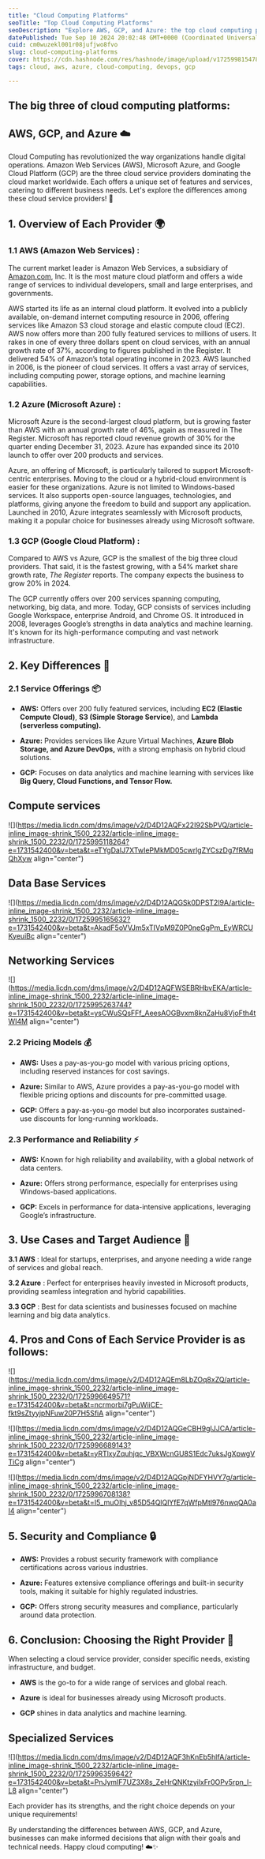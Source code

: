 ```yaml
---
title: "Cloud Computing Platforms"
seoTitle: "Top Cloud Computing Platforms"
seoDescription: "Explore AWS, GCP, and Azure: the top cloud computing platforms, their unique services, and key differences to find the perfect fit"
datePublished: Tue Sep 10 2024 20:02:48 GMT+0000 (Coordinated Universal Time)
cuid: cm0wuzekl001r08jufjwo8fvo
slug: cloud-computing-platforms
cover: https://cdn.hashnode.com/res/hashnode/image/upload/v1725998154787/f614dee7-0b9d-4ef1-98fb-df09cece5702.jpeg
tags: cloud, aws, azure, cloud-computing, devops, gcp

---
```


## The big three of cloud computing platforms:

## AWS, GCP, and Azure ☁️

Cloud Computing has revolutionized the way organizations handle digital operations. Amazon Web Services (AWS), Microsoft Azure, and Google Cloud Platform (GCP) are the three cloud service providers dominating the cloud market worldwide. Each offers a unique set of features and services, catering to different business needs. Let's explore the differences among these cloud service providers! 🚀

## 1\. Overview of Each Provider 🌍

### 1.1 AWS (Amazon Web Services) :

The current market leader is Amazon Web Services, a subsidiary of [Amazon.com](http://Amazon.com), Inc. It is the most mature cloud platform and offers a wide range of services to individual developers, small and large enterprises, and governments.

AWS started its life as an internal cloud platform. It evolved into a publicly available, on-demand internet computing resource in 2006, offering services like Amazon S3 cloud storage and elastic compute cloud (EC2). AWS now offers more than 200 fully featured services to millions of users. It rakes in one of every three dollars spent on cloud services, with an annual growth rate of 37%, according to figures published in the Register. It delivered 54% of Amazon’s total operating income in 2023. AWS launched in 2006, is the pioneer of cloud services. It offers a vast array of services, including computing power, storage options, and machine learning capabilities.

### 1.2 Azure (Microsoft Azure) :

Microsoft Azure is the second-largest cloud platform, but is growing faster than AWS with an annual growth rate of 46%, again as measured in The Register. Microsoft has reported cloud revenue growth of 30% for the quarter ending December 31, 2023. Azure has expanded since its 2010 launch to offer over 200 products and services.

Azure, an offering of Microsoft, is particularly tailored to support Microsoft-centric enterprises. Moving to the cloud or a hybrid-cloud environment is easier for these organizations. Azure is not limited to Windows-based services. It also supports open-source languages, technologies, and platforms, giving anyone the freedom to build and support any application. Launched in 2010, Azure integrates seamlessly with Microsoft products, making it a popular choice for businesses already using Microsoft software.

### 1.3 GCP (Google Cloud Platform) :

Compared to AWS vs Azure, GCP is the smallest of the big three cloud providers. That said, it is the fastest growing, with a 54% market share growth rate, *The Register* reports. The company expects the business to grow 20% in 2024.

The GCP currently offers over 200 services spanning computing, networking, big data, and more. Today, GCP consists of services including Google Workspace, enterprise Android, and Chrome OS. It introduced in 2008, leverages Google’s strengths in data analytics and machine learning. It's known for its high-performance computing and vast network infrastructure.

## 2\. Key Differences 🔑

### 2.1 Service Offerings 📦

* **AWS:** Offers over 200 fully featured services, including **EC2 (Elastic Compute Cloud)**, **S3 (Simple Storage Service**), and **Lambda (serverless computing).**
    
* **Azure:** Provides services like Azure Virtual Machines, **Azure Blob Storage, and Azure DevOps,** with a strong emphasis on hybrid cloud solutions.
    
* **GCP:** Focuses on data analytics and machine learning with services like **Big Query, Cloud Functions, and Tensor Flow.**
    

## Compute services

![](https://media.licdn.com/dms/image/v2/D4D12AQFx22I92SbPVQ/article-inline_image-shrink_1500_2232/article-inline_image-shrink_1500_2232/0/1725995118264?e=1731542400&v=beta&t=eTYgDaIJ7XTwIePMkMD05cwrlgZYCszDg7fRMqQhXyw align="center")

## Data Base Services

![](https://media.licdn.com/dms/image/v2/D4D12AQGSk0DPST2l9A/article-inline_image-shrink_1500_2232/article-inline_image-shrink_1500_2232/0/1725995165632?e=1731542400&v=beta&t=AkadF5oVVJm5xTIVpM9Z0P0neGgPm_EyWRCUKyeuiBc align="center")

## Networking Services

![](https://media.licdn.com/dms/image/v2/D4D12AQFWSEBRHbvEKA/article-inline_image-shrink_1500_2232/article-inline_image-shrink_1500_2232/0/1725995263744?e=1731542400&v=beta&t=ysCWuSQsFFf_AeesAOGBvxm8knZaHu8VjoFth4tWI4M align="center")

### 2.2 Pricing Models 💰

* **AWS:** Uses a pay-as-you-go model with various pricing options, including reserved instances for cost savings.
    
* **Azure:** Similar to AWS, Azure provides a pay-as-you-go model with flexible pricing options and discounts for pre-committed usage.
    
* **GCP:** Offers a pay-as-you-go model but also incorporates sustained-use discounts for long-running workloads.
    

### 2.3 Performance and Reliability ⚡

* **AWS:** Known for high reliability and availability, with a global network of data centers.
    
* **Azure:** Offers strong performance, especially for enterprises using Windows-based applications.
    
* **GCP:** Excels in performance for data-intensive applications, leveraging Google’s infrastructure.
    

## 3\. Use Cases and Target Audience 🏢

**3.1 AWS** : Ideal for startups, enterprises, and anyone needing a wide range of services and global reach.

**3.2 Azure** : Perfect for enterprises heavily invested in Microsoft products, providing seamless integration and hybrid capabilities.

**3.3 GCP** : Best for data scientists and businesses focused on machine learning and big data analytics.

## 4\. Pros and Cons of Each Service Provider is as follows:

![](https://media.licdn.com/dms/image/v2/D4D12AQEm8LbZOq8xZQ/article-inline_image-shrink_1500_2232/article-inline_image-shrink_1500_2232/0/1725996649571?e=1731542400&v=beta&t=ncrmorbi7gPuWiiCE-fkt9sZtyyjpNFuw20P7H5SfiA align="center")

![](https://media.licdn.com/dms/image/v2/D4D12AQGeCBH9gIJJCA/article-inline_image-shrink_1500_2232/article-inline_image-shrink_1500_2232/0/1725996689143?e=1731542400&v=beta&t=yRTlxyZquhjqc_VBXWcnGU8S1Edc7uksJgXpwgVTiCg align="center")

![](https://media.licdn.com/dms/image/v2/D4D12AQGpjNDFYHVY7g/article-inline_image-shrink_1500_2232/article-inline_image-shrink_1500_2232/0/1725996708138?e=1731542400&v=beta&t=I5_muOIhj_v85D54QlQlYfE7qWfpMtl976nwqQA0aI4 align="center")

## 5\. Security and Compliance 🔒

* **AWS:** Provides a robust security framework with compliance certifications across various industries.
    
* **Azure:** Features extensive compliance offerings and built-in security tools, making it suitable for highly regulated industries.
    
* **GCP:** Offers strong security measures and compliance, particularly around data protection.
    

## 6\. Conclusion: Choosing the Right Provider 🤔

When selecting a cloud service provider, consider specific needs, existing infrastructure, and budget.

* **AWS** is the go-to for a wide range of services and global reach.
    
* **Azure** is ideal for businesses already using Microsoft products.
    
* **GCP** shines in data analytics and machine learning.
    

## Specialized Services

![](https://media.licdn.com/dms/image/v2/D4D12AQF3hKnEb5hlfA/article-inline_image-shrink_1500_2232/article-inline_image-shrink_1500_2232/0/1725996359642?e=1731542400&v=beta&t=PnJymIF7UZ3X8s_ZeHrQNKtzyilxFr0OPv5rpn_l-L8 align="center")

Each provider has its strengths, and the right choice depends on your unique requirements!

By understanding the differences between AWS, GCP, and Azure, businesses can make informed decisions that align with their goals and technical needs. Happy cloud computing! ☁️✨